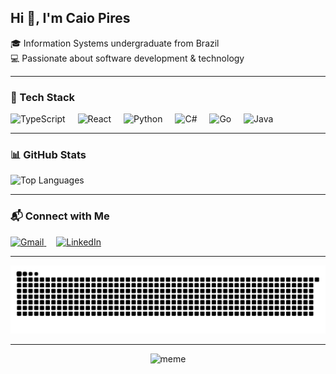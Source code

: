 <h2 align="left">Hi 👋, I'm Caio Pires</h2>
<p align="left">
  🎓 Information Systems undergraduate from Brazil<br>
  💻 Passionate about software development & technology<br>
</p>

---

### 🚀 Tech Stack
<div align="left">
  <img src="https://cdn.jsdelivr.net/gh/devicons/devicon/icons/typescript/typescript-original.svg" height="30" alt="TypeScript" />
  <img width="12" />
  <img src="https://cdn.jsdelivr.net/gh/devicons/devicon/icons/react/react-original.svg" height="30" alt="React" />
  <img width="12" />
  <img src="https://cdn.jsdelivr.net/gh/devicons/devicon/icons/python/python-original.svg" height="30" alt="Python" />
  <img width="12" />
  <img src="https://cdn.jsdelivr.net/gh/devicons/devicon/icons/csharp/csharp-original.svg" height="30" alt="C#" />
  <img width="12" />
  <img src="https://cdn.jsdelivr.net/gh/devicons/devicon/icons/go/go-original.svg" height="30" alt="Go" />
  <img width="12" />
  <img src="https://cdn.jsdelivr.net/gh/devicons/devicon/icons/java/java-original.svg" height="30" alt="Java" />
</div>

---

### 📊 GitHub Stats
<div align="left">
  <img src="https://github-readme-stats.vercel.app/api/top-langs?username=CaioDPires&layout=compact&langs_count=6&theme=dracula&hide_border=false" height="150" alt="Top Languages" />
</div>

---

### 📬 Connect with Me
<div align="left">
  <a href="mailto:caiopires53@gmail.com" target="_blank">
    <img src="https://cdn.jsdelivr.net/gh/devicons/devicon/icons/google/google-original.svg" height="30" alt="Gmail" />
  </a>
  <img width="12" />
  <a href="https://www.linkedin.com/in/caio-delgado-pires" target="_blank">
    <img src="https://cdn.jsdelivr.net/gh/devicons/devicon/icons/linkedin/linkedin-original.svg" height="30" alt="LinkedIn" />
  </a>
</div>

---

<img src="https://raw.githubusercontent.com/CaioDPires/CaioDPires/output/snake.svg" alt="Snake animation" />

---

<p align="center">
  <img src="https://i.imgflip.com/a69mqo.jpg" title="meme" width="400"/>
</p>
